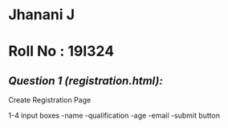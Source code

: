# Jhanani J
# Roll No : 19I324
## _Question 1 (registration.html):_ 
Create Registration Page

1-4 input boxes -name -qualification -age -email -submit button
